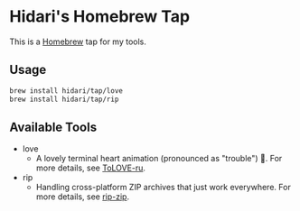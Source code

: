 # Hidari's Homebrew Tap

This is a [Homebrew](https://brew.sh) tap for my tools.

## Usage

```bash
brew install hidari/tap/love
brew install hidari/tap/rip
```

## Available Tools
- love
    - A lovely terminal heart animation (pronounced as "trouble") 💜. For more details, see [ToLOVE-ru](https://github.com/hidari/tolove-ru).
- rip
    - Handling cross-platform ZIP archives that just work everywhere. For more details, see [rip-zip](https://github.com/hidari/rip-zip).
